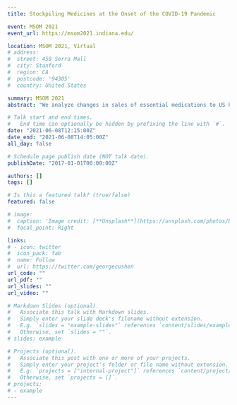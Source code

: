 ```yaml
---
title: Stockpiling Medicines at the Onset of the COVID-19 Pandemic

event: MSOM 2021
event_url: https://msom2021.indiana.edu/

location: MSOM 2021, Virtual
# address:
#  street: 450 Serra Mall
#  city: Stanford
#  region: CA
#  postcode: '94305'
#  country: United States

summary: MSOM 2021
abstract: "We analyze changes in sales of essential medications to US healthcare providers – hospitals, clinics, and long-term care facilities – before and during the COVID-19 pandemic. By partnering with a pharmacist and pharmaceutical supply chain expert, we identify a list of drugs that are used for COVID-19 treatments. Using national-level drug sales data from January 2018 to September 2020, we find that sales of drugs for COVID-19 treatments were concentrated in the first two months of the pandemic: about 70% of the pre-pandemic average monthly volume were sold for COVID-19 in March and April 2020, on average. After those two months, the amount of drug sales related to COVID-19 treatments decreased significantly, despite an uptick in COVID-19 related hospitalizations nationwide, indicating stockpiling of drugs occurred at the beginning of the pandemic. To provide a potential solution, we examine the impact of a U.S. Drug Enforcement Administration (DEA)’s policy that closely controls the quantity produced by manufacturers and the quantity purchased by health care delivery organizations. Our results suggest that enacting similar controls at the start of future pandemics for related drugs could be an effective method to reduce stockpiling. Our paper has implications for policymakers and drug manufacturers in terms of preparing for future pandemics."

# Talk start and end times.
#   End time can optionally be hidden by prefixing the line with `#`.
date: "2021-06-08T12:15:00Z"
date_end: "2021-06-08T14:05:00Z"
all_day: false

# Schedule page publish date (NOT talk date).
publishDate: "2017-01-01T00:00:00Z"

authors: []
tags: []

# Is this a featured talk? (true/false)
featured: false

# image:
#  caption: 'Image credit: [**Unsplash**](https://unsplash.com/photos/bzdhc5b3Bxs)'
#  focal_point: Right

links:
# - icon: twitter
#  icon_pack: fab
#  name: Follow
#  url: https://twitter.com/georgecushen
url_code: ""
url_pdf: ""
url_slides: ""
url_video: ""

# Markdown Slides (optional).
#   Associate this talk with Markdown slides.
#   Simply enter your slide deck's filename without extension.
#   E.g. `slides = "example-slides"` references `content/slides/example-slides.md`.
#   Otherwise, set `slides = ""`.
# slides: example

# Projects (optional).
#   Associate this post with one or more of your projects.
#   Simply enter your project's folder or file name without extension.
#   E.g. `projects = ["internal-project"]` references `content/project/deep-learning/index.md`.
#   Otherwise, set `projects = []`.
# projects:
# - example
---
```

